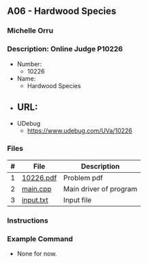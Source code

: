 ## A06 - Hardwood Species
### Michelle Orru
### Description: Online Judge P10226

- Number:
  - 10226 
- Name:
  - Hardwood Species
- URL:
  - 
- UDebug
  - https://www.udebug.com/UVa/10226

### Files

|   #   | File     | Description                      |
| :---: | -------- | -------------------------------- |
|   1   | [10226.pdf]() |  Problem pdf  |
|   2   | [main.cpp](https://github.com/michelle083/4883_ProgTech_Michelle/blob/main/Assignments/A06/main.cpp) | Main driver of program |
|   3   | [input.txt](https://github.com/michelle083/4883_ProgTech_Michelle/blob/main/Assignments/A06/input.txt) | Input file |


### Instructions 



### Example Command

- None for now. 

